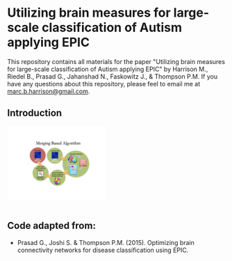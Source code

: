 # Utilizing brain measures for large-scale classification of Autism applying EPIC

This repository contains all materials for the paper "Utilizing brain measures for large-scale classification of Autism applying EPIC" by Harrison M., Riedel B., Prasad G., Jahanshad N., Faskowitz J., & Thompson P.M. If you have any questions about this repository, please feel to email me at [marc.b.harrison@gmail.com](mailto:marc.b.harrison@gmail.com).

## Introduction

<img src="figures/EPIC_workflow.jpeg" width="45%" align="left">

<br clear="left" />
<br clear="right" />

## Code adapted from:

- Prasad G., Joshi S. & Thompson P.M. (2015). Optimizing brain connectivity networks for disease classification using EPIC. 
